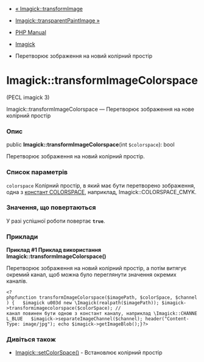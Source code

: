 - [« Imagick::transformImage](imagick.transformimage.md)
- [Imagick::transparentPaintImage
»](imagick.transparentpaintimage.md)

- [PHP Manual](index.md)
- [Imagick](class.imagick.md)
- Перетворює зображення на новий колірний простір

# Imagick::transformImageColorspace

(PECL imagick 3)

Imagick::transformImageColorspace — Перетворює зображення на нове
колірний простір

### Опис

public **Imagick::transformImageColorspace**(int `$colorspace`): bool

Перетворює зображення на новий колірний простір.

### Список параметрів

`colorspace`
Колірний простір, в який має бути перетворено зображення,
одна з [констант
COLORSPACE](imagick.constants.md#imagick.constants.colorspace),
наприклад, Imagick::COLORSPACE_CMYK.

### Значення, що повертаються

У разі успішної роботи повертає **`true`**.

### Приклади

**Приклад #1 Приклад використання
**Imagick::transformImageColorspace()****

Перетворює зображення на новий колірний простір, а потім витягує
окремий канал, щоб можна було переглянути значення окремих
каналів.

`<?phpfunction transformImageColorspace($imagePath, $colorSpace, $channel) {   $imagick u003d new \Imagick(realpath($imagePath)); $imagick->transformimagecolorspace($colorSpace); //канал повинен бути одною з констант каналу, наприклад \Imagick::CHANNEL_BLUE   $imagick->separateImageChannel($channel); header("Content-Type: image/jpg"); echo $imagick->getImageBlob();}?> `

### Дивіться також

- [Imagick::setColorSpace()](imagick.setcolorspace.md) -
Встановлює колірний простір
